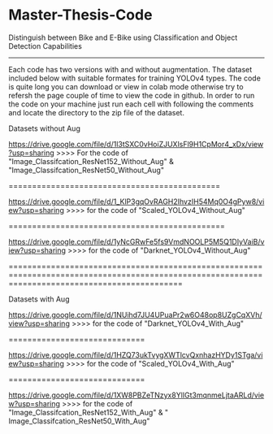 # Master-Thesis-Code

Distinguish between Bike and E-Bike using Classification and Object Detection Capabilities

---------------------------------------------------------------------------------------------------

Each code has two versions with and without augmentation.
The dataset included below with suitable formates for training YOLOv4 types.
The code is quite long you can download or view in colab mode otherwise try to refersh the page couple of time to view the code in github.
In order to run the code on your machine just run each cell with following the comments and locate the directory to the zip file of the dataset.





Datasets without Aug


https://drive.google.com/file/d/1l3tSXC0vHoiZJUXlsFl9H1CpMor4_xDx/view?usp=sharing >>>> For the code of "Image_Classifcation_ResNet152_Without_Aug" & "Image_Classifcation_ResNet50_Without_Aug"

=============================================

https://drive.google.com/file/d/1_KlP3gqOvRAGH2IhvzIH54Mq0O4gPyw8/view?usp=sharing >>>> for the code of "Scaled_YOLOv4_Without_Aug"

==============================================

https://drive.google.com/file/d/1yNcGRwFe5fs9VmdNOOLP5M5Q1DIyVaiB/view?usp=sharing >>>> for the code of "Darknet_YOLOv4_Without_Aug"

=================================================================================================================================================



Datasets with Aug


https://drive.google.com/file/d/1NUihd7JU4UPuaPr2w6O48op8UZgCqXVh/view?usp=sharing >>>> for the code of "Darknet_YOLOv4_With_Aug"

=============================

https://drive.google.com/file/d/1HZQ73ukTvygXWTlcvQxnhazHYDy1STga/view?usp=sharing >>>> for the code of "Scaled_YOLOv4_With_Aug"

=============================

https://drive.google.com/file/d/1XW8PBZeTNzyx8YlIGt3mqnmeLjtaARLd/view?usp=sharing >>>> for the code of "Image_Classifcation_ResNet152_With_Aug" & " Image_Classifcation_ResNet50_With_Aug"
